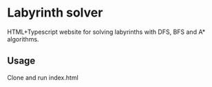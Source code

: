 # Labyrinth solver
HTML+Typescript website for solving labyrinths with DFS, BFS and A* algorithms.

## Usage
Clone and run index.html